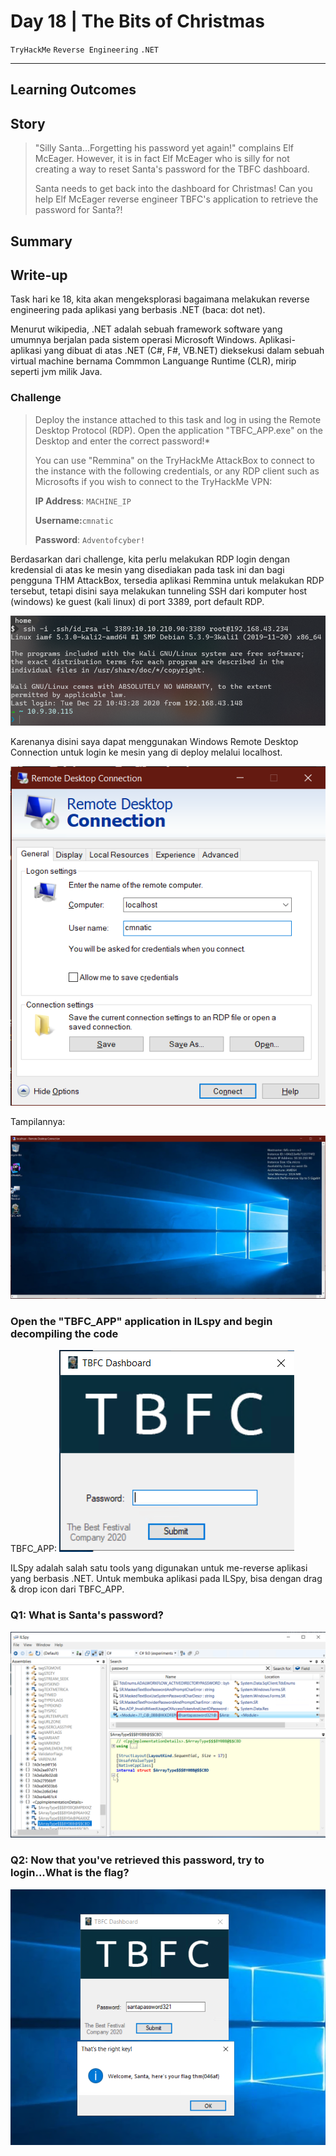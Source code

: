 # Day 18 | The Bits of Christmas
`TryHackMe` `Reverse Engineering` `.NET`

---

## Learning Outcomes


## Story 
>"Silly Santa...Forgetting his password yet again!" complains Elf McEager. However, it is in fact Elf McEager who is silly for not creating a way to reset Santa's password for the TBFC dashboard.
>
> Santa needs to get back into the dashboard for Christmas! Can you help Elf McEager reverse engineer TBFC's application to retrieve the password for Santa?!


## Summary

## Write-up

Task hari ke 18, kita akan mengeksplorasi bagaimana melakukan reverse engineering pada aplikasi yang berbasis .NET (baca: dot net). 

Menurut wikipedia, .NET adalah sebuah framework software yang umumnya berjalan pada sistem operasi Microsoft Windows. Aplikasi-aplikasi yang dibuat di atas .NET (C#, F#, VB.NET) dieksekusi dalam sebuah virtual machine bernama Commmon Languange Runtime (CLR), mirip seperti jvm milik Java.


### Challenge

> Deploy the instance attached to this task and log in using the Remote Desktop Protocol (RDP). Open the application "TBFC_APP.exe" on the Desktop and enter the correct password!*
>
>You can use "Remmina" on the TryHackMe AttackBox to connect to the instance with the following credentials, or any RDP client such as Microsofts if you wish to connect to the TryHackMe VPN:
>
>**IP Address**: `MACHINE_IP`
>
>**Username:**`cmnatic`
>
>**Password**: `Adventofcyber!`


Berdasarkan dari challenge, kita perlu melakukan RDP login dengan kredensial di atas ke mesin yang disediakan pada task ini dan bagi pengguna THM AttackBox, tersedia aplikasi Remmina untuk melakukan RDP tersebut, tetapi disini saya melakukan tunneling SSH dari komputer host (windows) ke guest (kali linux) di port 3389, port default RDP. 

![7853b35b69a460cddbee10afc9e52278.png](./_resources/3d15607391e442b09b6a4284fdd00e5a.png)


Karenanya disini saya dapat menggunakan Windows Remote Desktop Connection untuk login ke mesin yang di deploy melalui localhost.

![6c3406e60adea7c310407fd36f7e2cbe.png](./_resources/7cc2eec6f7d14c9d826ad758f389f1ef.png)


Tampilannya:

![5cb3fab5e3cc57b7ce42a883c46172a5.png](./_resources/be4ad1488ec54fc4b8306eacbbdf0f6d.png)

### Open the "TBFC_APP" application in ILspy and begin decompiling the code

TBFC_APP:
![d62b18f1cc37f41232a0b392c6166978.png](./_resources/16353369d0cc4012a479467f7db7ffc4.png)

ILSpy adalah salah satu tools yang digunakan untuk me-reverse aplikasi yang berbasis .NET. 
Untuk membuka aplikasi pada ILSpy, bisa dengan drag & drop icon dari TBFC_APP.

### Q1: What is Santa's password?

![80ca66b6787bb68b1064572e3321a256.png](./_resources/a7785a887c7c4471bd0053a272f712e9.png)

### Q2: Now that you've retrieved this password, try to login...What is the flag?


![5ddc44eb995bebeee7472eb3e224091f.png](./_resources/905eafedb3604e2fb02406abcf2d5b63.png)

